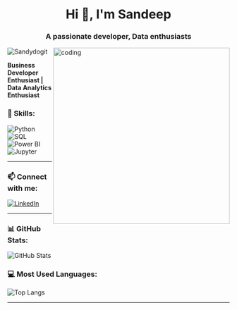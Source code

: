 <h1 align="center">Hi 👋, I'm Sandeep</h1>
<h3 align="center">A passionate developer, Data enthusiasts </h3>
<img align="right" alt="coding"width="400" src="https://img.etimg.com/thumb/width-1200,height-900,imgsize-638053,resizemode-75,msid-84146083/prime/technology-and-startups/booting-up-developer-economy-how-tech-startups-are-helping-coders-build-and-test-software-faster.jpg">
<p align="left"> <img src="https://komarev.com/ghpvc/?username=Sandydogit&label=Profile%20views&color=0e75b6&style=flat" alt="Sandydogit" /> </p>

**Business Developer Enthusiast | Data Analytics Enthusiast**
  

### 🚀 Skills:
![Python](https://img.shields.io/badge/Python-3776AB?style=flat&logo=python&logoColor=white)
![SQL](https://img.shields.io/badge/SQL-4479A1?style=flat&logo=postgresql&logoColor=white)
![Power BI](https://img.shields.io/badge/PowerBI-F2C811?style=flat&logo=power-bi&logoColor=black)
![Jupyter](https://img.shields.io/badge/Jupyter-F37626?style=flat&logo=jupyter&logoColor=white)

---

### 📫 Connect with me:
[![LinkedIn](https://img.shields.io/badge/LinkedIn-0A66C2?style=flat&logo=linkedin&logoColor=white)]([https://linkedin.com/in/yourprofile](https://www.linkedin.com/in/sandeepsuman/))

---

### 📊 GitHub Stats:
![GitHub Stats](https://github-readme-stats.vercel.app/api?username=Sandydogit&show_icons=true&theme=dark)

### 💻 Most Used Languages:
![Top Langs](https://github-readme-stats.vercel.app/api/top-langs/?username=Sandydogit&layout=compact&theme=dark)

---
